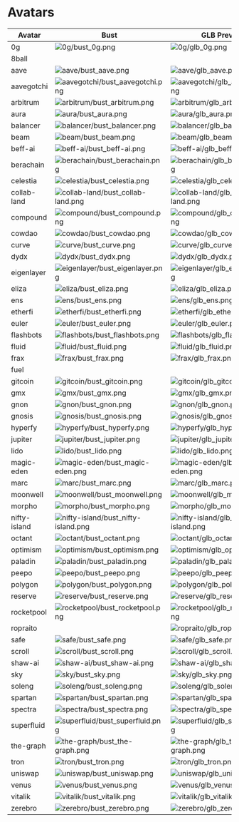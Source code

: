 # Avatars

| Avatar | Bust | GLB Preview | GLB File | Markdown |
|---|---|---|---|---|
| 0g | ![0g/bust_0g.png](0g/bust_0g.png) | ![0g/glb_0g.png](0g/glb_0g.png) | [0g.glb](0g/0g.glb) | [0g.md](0g/0g.md) |
| 8ball |  |  |  |  |
| aave | ![aave/bust_aave.png](aave/bust_aave.png) | ![aave/glb_aave.png](aave/glb_aave.png) | [aave.glb](aave/aave.glb) | [aave.md](aave/aave.md) |
| aavegotchi | ![aavegotchi/bust_aavegotchi.png](aavegotchi/bust_aavegotchi.png) | ![aavegotchi/glb_aavegotchi.png](aavegotchi/glb_aavegotchi.png) | [aavegotchi.glb](aavegotchi/aavegotchi.glb) | [aavegotchi.md](aavegotchi/aavegotchi.md) |
| arbitrum | ![arbitrum/bust_arbitrum.png](arbitrum/bust_arbitrum.png) | ![arbitrum/glb_arbitrum.png](arbitrum/glb_arbitrum.png) | [arbitrum.glb](arbitrum/arbitrum.glb) | [arbitrum.md](arbitrum/arbitrum.md) |
| aura | ![aura/bust_aura.png](aura/bust_aura.png) | ![aura/glb_aura.png](aura/glb_aura.png) | [aura.glb](aura/aura.glb) | [aura.md](aura/aura.md) |
| balancer | ![balancer/bust_balancer.png](balancer/bust_balancer.png) | ![balancer/glb_balancer.png](balancer/glb_balancer.png) | [balancer.glb](balancer/balancer.glb) | [balancer.md](balancer/balancer.md) |
| beam | ![beam/bust_beam.png](beam/bust_beam.png) | ![beam/glb_beam.png](beam/glb_beam.png) | [beam.glb](beam/beam.glb) | [beam.md](beam/beam.md) |
| beff-ai | ![beff-ai/bust_beff-ai.png](beff-ai/bust_beff-ai.png) | ![beff-ai/glb_beff-ai.png](beff-ai/glb_beff-ai.png) | [beff-ai.glb](beff-ai/beff-ai.glb) |  |
| berachain | ![berachain/bust_berachain.png](berachain/bust_berachain.png) | ![berachain/glb_berachain.png](berachain/glb_berachain.png) | [berachain.glb](berachain/berachain.glb) |  |
| celestia | ![celestia/bust_celestia.png](celestia/bust_celestia.png) | ![celestia/glb_celestia.png](celestia/glb_celestia.png) | [celestia.glb](celestia/celestia.glb) | [celestia.md](celestia/celestia.md) |
| collab-land | ![collab-land/bust_collab-land.png](collab-land/bust_collab-land.png) | ![collab-land/glb_collab-land.png](collab-land/glb_collab-land.png) | [collab-land.glb](collab-land/collab-land.glb) |  |
| compound | ![compound/bust_compound.png](compound/bust_compound.png) | ![compound/glb_compound.png](compound/glb_compound.png) | [compound.glb](compound/compound.glb) | [compound.md](compound/compound.md) |
| cowdao | ![cowdao/bust_cowdao.png](cowdao/bust_cowdao.png) | ![cowdao/glb_cowdao.png](cowdao/glb_cowdao.png) | [cowdao.glb](cowdao/cowdao.glb) | [cowdao.md](cowdao/cowdao.md) |
| curve | ![curve/bust_curve.png](curve/bust_curve.png) | ![curve/glb_curve.png](curve/glb_curve.png) | [curve.glb](curve/curve.glb) | [curve.md](curve/curve.md) |
| dydx | ![dydx/bust_dydx.png](dydx/bust_dydx.png) | ![dydx/glb_dydx.png](dydx/glb_dydx.png) | [dydx.glb](dydx/dydx.glb) | [dydx.md](dydx/dydx.md) |
| eigenlayer | ![eigenlayer/bust_eigenlayer.png](eigenlayer/bust_eigenlayer.png) | ![eigenlayer/glb_eigenlayer.png](eigenlayer/glb_eigenlayer.png) | [eigenlayer.glb](eigenlayer/eigenlayer.glb) | [eigenlayer.md](eigenlayer/eigenlayer.md) |
| eliza | ![eliza/bust_eliza.png](eliza/bust_eliza.png) | ![eliza/glb_eliza.png](eliza/glb_eliza.png) | [eliza.glb](eliza/eliza.glb) | [eliza.md](eliza/eliza.md) |
| ens | ![ens/bust_ens.png](ens/bust_ens.png) | ![ens/glb_ens.png](ens/glb_ens.png) | [ens.glb](ens/ens.glb) | [ens.md](ens/ens.md) |
| etherfi | ![etherfi/bust_etherfi.png](etherfi/bust_etherfi.png) | ![etherfi/glb_etherfi.png](etherfi/glb_etherfi.png) | [etherfi.glb](etherfi/etherfi.glb) | [etherfi.md](etherfi/etherfi.md) |
| euler | ![euler/bust_euler.png](euler/bust_euler.png) | ![euler/glb_euler.png](euler/glb_euler.png) | [euler.glb](euler/euler.glb) | [euler.md](euler/euler.md) |
| flashbots | ![flashbots/bust_flashbots.png](flashbots/bust_flashbots.png) | ![flashbots/glb_flashbots.png](flashbots/glb_flashbots.png) | [flashbots.glb](flashbots/flashbots.glb) | [flashbots.md](flashbots/flashbots.md) |
| fluid | ![fluid/bust_fluid.png](fluid/bust_fluid.png) | ![fluid/glb_fluid.png](fluid/glb_fluid.png) | [fluid.glb](fluid/fluid.glb) | [fluid.md](fluid/fluid.md) |
| frax | ![frax/bust_frax.png](frax/bust_frax.png) | ![frax/glb_frax.png](frax/glb_frax.png) | [frax.glb](frax/frax.glb) | [frax.md](frax/frax.md) |
| fuel |  |  | [fuel.glb](fuel/fuel.glb) |  |
| gitcoin | ![gitcoin/bust_gitcoin.png](gitcoin/bust_gitcoin.png) | ![gitcoin/glb_gitcoin.png](gitcoin/glb_gitcoin.png) | [gitcoin.glb](gitcoin/gitcoin.glb) | [gitcoin.md](gitcoin/gitcoin.md) |
| gmx | ![gmx/bust_gmx.png](gmx/bust_gmx.png) | ![gmx/glb_gmx.png](gmx/glb_gmx.png) | [gmx.glb](gmx/gmx.glb) | [gmx.md](gmx/gmx.md) |
| gnon | ![gnon/bust_gnon.png](gnon/bust_gnon.png) | ![gnon/glb_gnon.png](gnon/glb_gnon.png) | [gnon.glb](gnon/gnon.glb) |  |
| gnosis | ![gnosis/bust_gnosis.png](gnosis/bust_gnosis.png) | ![gnosis/glb_gnosis.png](gnosis/glb_gnosis.png) | [gnosis.glb](gnosis/gnosis.glb) | [gnosis.md](gnosis/gnosis.md) |
| hyperfy | ![hyperfy/bust_hyperfy.png](hyperfy/bust_hyperfy.png) | ![hyperfy/glb_hyperfy.png](hyperfy/glb_hyperfy.png) | [hyperfy.glb](hyperfy/hyperfy.glb) |  |
| jupiter | ![jupiter/bust_jupiter.png](jupiter/bust_jupiter.png) | ![jupiter/glb_jupiter.png](jupiter/glb_jupiter.png) | [jupiter.glb](jupiter/jupiter.glb) | [jupiter.md](jupiter/jupiter.md) |
| lido | ![lido/bust_lido.png](lido/bust_lido.png) | ![lido/glb_lido.png](lido/glb_lido.png) | [lido.glb](lido/lido.glb) | [lido.md](lido/lido.md) |
| magic-eden | ![magic-eden/bust_magic-eden.png](magic-eden/bust_magic-eden.png) | ![magic-eden/glb_magic-eden.png](magic-eden/glb_magic-eden.png) | [magic-eden.glb](magic-eden/magic-eden.glb) |  |
| marc | ![marc/bust_marc.png](marc/bust_marc.png) | ![marc/glb_marc.png](marc/glb_marc.png) | [marc.glb](marc/marc.glb) | [marc.md](marc/marc.md) |
| moonwell | ![moonwell/bust_moonwell.png](moonwell/bust_moonwell.png) | ![moonwell/glb_moonwell.png](moonwell/glb_moonwell.png) | [moonwell.glb](moonwell/moonwell.glb) | [moonwell.md](moonwell/moonwell.md) |
| morpho | ![morpho/bust_morpho.png](morpho/bust_morpho.png) | ![morpho/glb_morpho.png](morpho/glb_morpho.png) | [morpho.glb](morpho/morpho.glb) | [morpho.md](morpho/morpho.md) |
| nifty-island | ![nifty-island/bust_nifty-island.png](nifty-island/bust_nifty-island.png) | ![nifty-island/glb_nifty-island.png](nifty-island/glb_nifty-island.png) | [nifty-island.glb](nifty-island/nifty-island.glb) |  |
| octant | ![octant/bust_octant.png](octant/bust_octant.png) | ![octant/glb_octant.png](octant/glb_octant.png) | [octant.glb](octant/octant.glb) | [octant.md](octant/octant.md) |
| optimism | ![optimism/bust_optimism.png](optimism/bust_optimism.png) | ![optimism/glb_optimism.png](optimism/glb_optimism.png) | [optimism.glb](optimism/optimism.glb) | [optimism.md](optimism/optimism.md) |
| paladin | ![paladin/bust_paladin.png](paladin/bust_paladin.png) | ![paladin/glb_paladin.png](paladin/glb_paladin.png) | [paladin.glb](paladin/paladin.glb) | [paladin.md](paladin/paladin.md) |
| peepo | ![peepo/bust_peepo.png](peepo/bust_peepo.png) | ![peepo/glb_peepo.png](peepo/glb_peepo.png) | [peepo.glb](peepo/peepo.glb) | [peepo.md](peepo/peepo.md) |
| polygon | ![polygon/bust_polygon.png](polygon/bust_polygon.png) | ![polygon/glb_polygon.png](polygon/glb_polygon.png) | [polygon.glb](polygon/polygon.glb) | [polygon.md](polygon/polygon.md) |
| reserve | ![reserve/bust_reserve.png](reserve/bust_reserve.png) | ![reserve/glb_reserve.png](reserve/glb_reserve.png) | [reserve.glb](reserve/reserve.glb) | [reserve.md](reserve/reserve.md) |
| rocketpool | ![rocketpool/bust_rocketpool.png](rocketpool/bust_rocketpool.png) | ![rocketpool/glb_rocketpool.png](rocketpool/glb_rocketpool.png) | [rocketpool.glb](rocketpool/rocketpool.glb) | [rocketpool.md](rocketpool/rocketpool.md) |
| ropraito |  | ![ropraito/glb_ropraito.png](ropraito/glb_ropraito.png) | [ropraito.glb](ropraito/ropraito.glb) |  |
| safe | ![safe/bust_safe.png](safe/bust_safe.png) | ![safe/glb_safe.png](safe/glb_safe.png) | [safe.glb](safe/safe.glb) | [safe.md](safe/safe.md) |
| scroll | ![scroll/bust_scroll.png](scroll/bust_scroll.png) | ![scroll/glb_scroll.png](scroll/glb_scroll.png) | [scroll.glb](scroll/scroll.glb) | [scroll.md](scroll/scroll.md) |
| shaw-ai | ![shaw-ai/bust_shaw-ai.png](shaw-ai/bust_shaw-ai.png) | ![shaw-ai/glb_shaw-ai.png](shaw-ai/glb_shaw-ai.png) | [shaw-ai.glb](shaw-ai/shaw-ai.glb) | [shaw-ai.md](shaw-ai/shaw-ai.md) |
| sky | ![sky/bust_sky.png](sky/bust_sky.png) | ![sky/glb_sky.png](sky/glb_sky.png) | [sky.glb](sky/sky.glb) | [sky.md](sky/sky.md) |
| soleng | ![soleng/bust_soleng.png](soleng/bust_soleng.png) | ![soleng/glb_soleng.png](soleng/glb_soleng.png) | [soleng.glb](soleng/soleng.glb) |  |
| spartan | ![spartan/bust_spartan.png](spartan/bust_spartan.png) | ![spartan/glb_spartan.png](spartan/glb_spartan.png) | [spartan.glb](spartan/spartan.glb) | [spartan.md](spartan/spartan.md) |
| spectra | ![spectra/bust_spectra.png](spectra/bust_spectra.png) | ![spectra/glb_spectra.png](spectra/glb_spectra.png) | [spectra.glb](spectra/spectra.glb) | [spectra.md](spectra/spectra.md) |
| superfluid | ![superfluid/bust_superfluid.png](superfluid/bust_superfluid.png) | ![superfluid/glb_superfluid.png](superfluid/glb_superfluid.png) | [superfluid.glb](superfluid/superfluid.glb) | [superfluid.md](superfluid/superfluid.md) |
| the-graph | ![the-graph/bust_the-graph.png](the-graph/bust_the-graph.png) | ![the-graph/glb_the-graph.png](the-graph/glb_the-graph.png) | [the-graph.glb](the-graph/the-graph.glb) | [the-graph.md](the-graph/the-graph.md) |
| tron | ![tron/bust_tron.png](tron/bust_tron.png) | ![tron/glb_tron.png](tron/glb_tron.png) | [tron.glb](tron/tron.glb) |  |
| uniswap | ![uniswap/bust_uniswap.png](uniswap/bust_uniswap.png) | ![uniswap/glb_uniswap.png](uniswap/glb_uniswap.png) | [uniswap.glb](uniswap/uniswap.glb) | [uniswap.md](uniswap/uniswap.md) |
| venus | ![venus/bust_venus.png](venus/bust_venus.png) | ![venus/glb_venus.png](venus/glb_venus.png) | [venus.glb](venus/venus.glb) | [venus.md](venus/venus.md) |
| vitalik | ![vitalik/bust_vitalik.png](vitalik/bust_vitalik.png) | ![vitalik/glb_vitalik.png](vitalik/glb_vitalik.png) | [vitalik.glb](vitalik/vitalik.glb) |  |
| zerebro | ![zerebro/bust_zerebro.png](zerebro/bust_zerebro.png) | ![zerebro/glb_zerebro.png](zerebro/glb_zerebro.png) | [zerebro.glb](zerebro/zerebro.glb) |  |
